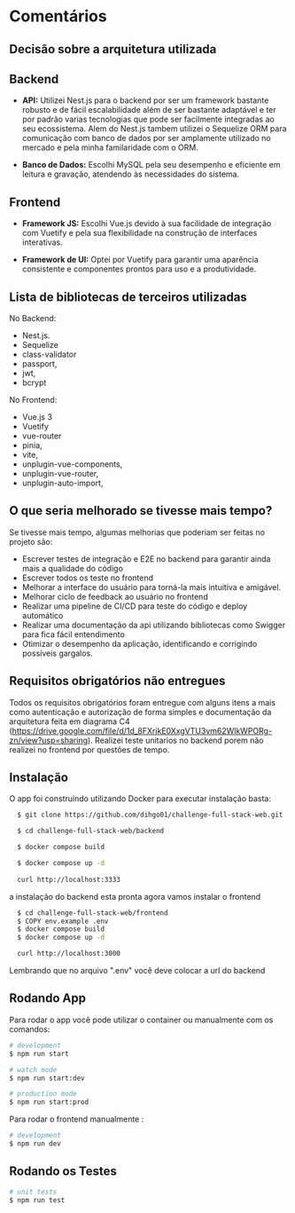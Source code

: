 # Comentários

## Decisão sobre a arquitetura utilizada

## Backend

- **API:** Utilizei Nest.js para o backend por ser um framework bastante robusto e de fácil escalabilidade além de ser bastante adaptável e ter por padrão varias tecnologias que pode ser facilmente integradas ao seu ecossistema. Alem do Nest.js tambem utilizei o Sequelize ORM para comunicação com banco de dados por ser amplamente utilizado no mercado e pela minha familaridade com o ORM.

- **Banco de Dados:** Escolhi MySQL pela seu desempenho e eficiente em leitura e gravação, atendendo às necessidades do sistema.

## Frontend

- **Framework JS:** Escolhi Vue.js devido à sua facilidade de integração com Vuetify e pela sua flexibilidade na construção de interfaces interativas.

- **Framework de UI:** Optei por Vuetify para garantir uma aparência consistente e componentes prontos para uso e a produtividade.


## Lista de bibliotecas de terceiros utilizadas

No Backend:
- Nest.js.
- Sequelize
- class-validator
- passport,
- jwt,
- bcrypt

No Frontend:
- Vue.js 3
- Vuetify
- vue-router
- pinia,
- vite,
- unplugin-vue-components,
- unplugin-vue-router,
- unplugin-auto-import,

## O que seria melhorado se tivesse mais tempo?

Se tivesse mais tempo, algumas melhorias que poderiam ser feitas no projeto são:

- Escrever testes de integração e E2E no backend para garantir ainda mais a qualidade do código
- Escrever todos os teste no frontend 
- Melhorar a interface do usuário para torná-la mais intuitiva e amigável.
- Melhorar ciclo de feedback ao usuário no frontend
- Realizar uma pipeline de CI/CD para teste do código e deploy automático
- Realizar uma documentação da api utilizando bibliotecas como Swigger para fica fácil entendimento
- Otimizar o desempenho da aplicação, identificando e corrigindo possíveis gargalos.

## Requisitos obrigatórios não entregues

Todos os requisitos obrigatórios foram entregue com alguns itens a mais como autenticação e autorização de forma simples e documentação da arquitetura feita em diagrama C4 (https://drive.google.com/file/d/1d_8FXrjkE0XxgVTU3vm62WlkWPORg-zn/view?usp=sharing). Realizei teste unitarios no backend porem não realizei no frontend por questões de tempo.


## Instalação 

O app foi construindo utilizando Docker para executar instalação basta: 

```bash
  $ git clone https://github.com/dihgo01/challenge-full-stack-web.git

  $ cd challenge-full-stack-web/backend

  $ docker compose build

  $ docker compose up -d
  
  curl http://localhost:3333
```
a instalação do backend esta pronta agora vamos instalar o frontend

```bash
  $ cd challenge-full-stack-web/frontend
  $ COPY env.example .env
  $ docker compose build
  $ docker compose up -d

  curl http://localhost:3000
```
Lembrando que no arquivo ".env" você deve colocar a url do backend

## Rodando App

Para rodar o app você pode utilizar o container ou manualmente com os comandos:

```bash
# development
$ npm run start

# watch mode
$ npm run start:dev

# production mode
$ npm run start:prod
```

Para rodar o frontend manualmente :
```bash
# development
$ npm run dev

```

## Rodando os Testes

```bash
# unit tests
$ npm run test
```


